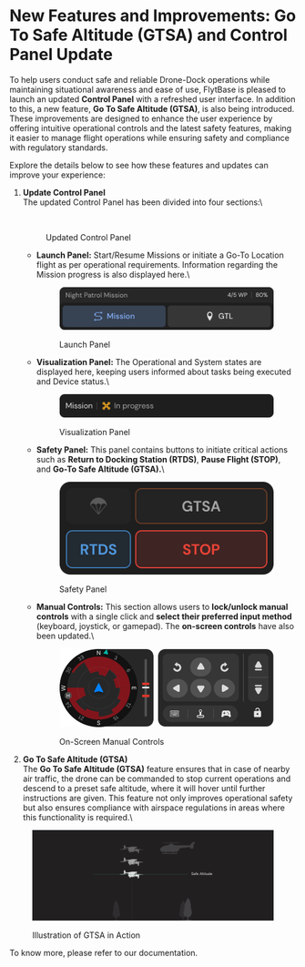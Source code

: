 # New Features and Improvements: Go To Safe Altitude (GTSA) and Control Panel Update

To help users conduct safe and reliable Drone-Dock operations while maintaining situational awareness and ease of use, FlytBase is pleased to launch an updated **Control Panel** with a refreshed user interface. In addition to this, a new feature, **Go To Safe Altitude (GTSA)**, is also being introduced. These improvements are designed to enhance the user experience by offering intuitive operational controls and the latest safety features, making it easier to manage flight operations while ensuring safety and compliance with regulatory standards.

Explore the details below to see how these features and updates can improve your experience:

1.  **Update Control Panel**\
    The updated Control Panel has been divided into four sections:\


    <figure><img src="../.gitbook/assets/image (9).png" alt=""><figcaption><p>Updated Control Panel</p></figcaption></figure>

    *   **Launch Panel:** Start/Resume Missions or initiate a Go-To Location flight as per operational requirements. Information regarding the Mission progress is also displayed here.\


        <figure><img src="../.gitbook/assets/Launch Panel.svg" alt=""><figcaption><p>Launch Panel</p></figcaption></figure>
    *   **Visualization Panel:** The Operational and System states are displayed here, keeping users informed about tasks being executed and Device status.\


        <figure><img src="../.gitbook/assets/Viz Panel.svg" alt=""><figcaption><p>Visualization Panel</p></figcaption></figure>
    *   **Safety Panel:** This panel contains buttons to initiate critical actions such as **Return to Docking Station (RTDS)**, **Pause Flight (STOP)**, and **Go-To Safe Altitude (GTSA).**\


        <figure><img src="../.gitbook/assets/Safety panel.svg" alt=""><figcaption><p>Safety Panel</p></figcaption></figure>
    *   **Manual Controls:** This section allows users to **lock/unlock manual controls** with a single click and **select their preferred input method** (keyboard, joystick, or gamepad). The **on-screen controls** have also been updated.\


        <figure><img src="../.gitbook/assets/CAS and Joypad UI.svg" alt=""><figcaption><p>On-Screen Manual Controls</p></figcaption></figure>
2. **Go To Safe Altitude (GTSA)**\
   The **Go To Safe Altitude (GTSA)** feature ensures that in case of nearby air traffic, the drone can be commanded to stop current operations and descend to a preset safe altitude, where it will hover until further instructions are given. This feature not only improves operational safety but also ensures compliance with airspace regulations in areas where this functionality is required.\


<figure><img src="../.gitbook/assets/image (8).png" alt=""><figcaption><p>Illustration of GTSA in Action</p></figcaption></figure>

To know more, please refer to our documentation.
